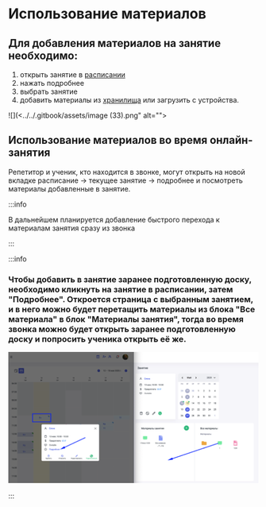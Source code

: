 # Использование материалов

## Для добавления материалов на занятие необходимо:

1. открыть занятие в [расписании](../raspisanie.md)
2. нажать подробнее
3. выбрать занятие
4. добавить материалы из [хранилища](../../materialy/khranilishe-materialov.md) или загрузить с устройства.

![](<../../.gitbook/assets/image (33).png" alt=""><figcaption></figcaption></figure>

## Использование материалов во время онлайн-занятия

Репетитор и ученик, кто находится в звонке, могут открыть на новой вкладке расписание -> текущее занятие  -> подробнее и посмотреть материалы добавленные в занятие.

:::info

В дальнейшем планируется добавление быстрого перехода к материалам занятия сразу из звонка&#x20;

:::

:::info

### Чтобы добавить в занятие заранее подготовленную доску, необходимо кликнуть на занятие в расписании, затем "Подробнее". Откроется страница с выбранным занятием, и в него можно будет перетащить материалы из блока "Все материала" в блок "Материалы занятия", тогда во время звонка можно будет открыть заранее подготовленную доску и попросить ученика открыть её же. <a href="#dobryj-den-elena-hotim-eshyo-dopolnit-otvet-chtoby-dobavit-v-zanyatie-zaranee-podgotovlennuyu-dosku" id="dobryj-den-elena-hotim-eshyo-dopolnit-otvet-chtoby-dobavit-v-zanyatie-zaranee-podgotovlennuyu-dosku"></a>

![](<../../.gitbook/assets/image (143).png>)

:::
